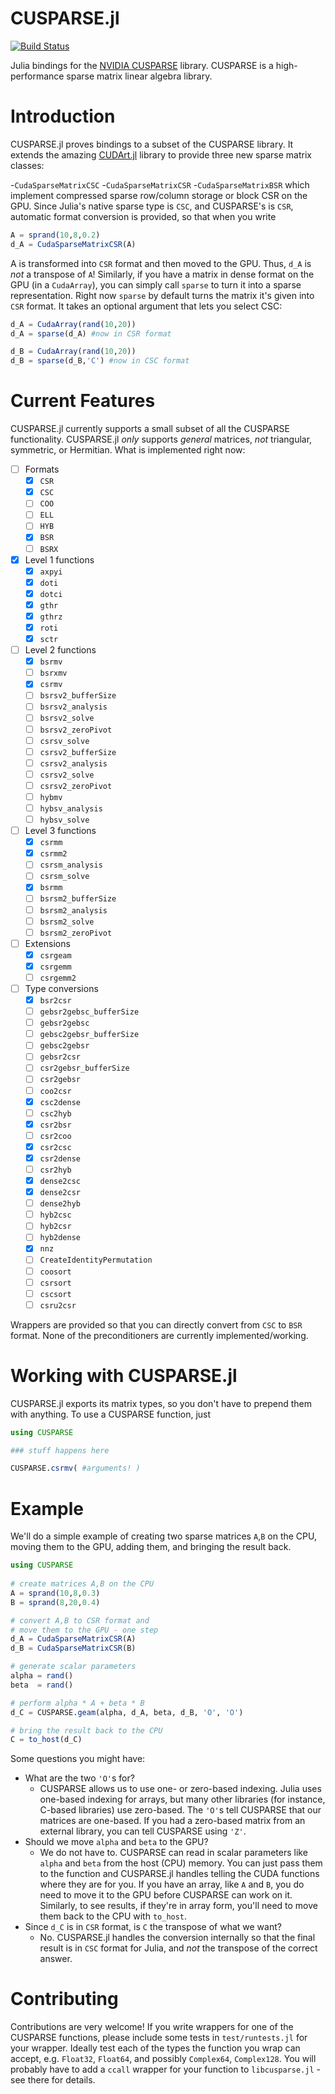 # CUSPARSE.jl

[![Build Status](https://travis-ci.org/kshyatt/CUSPARSE.jl.svg?branch=master)](https://travis-ci.org/kshyatt/CUSPARSE.jl)

Julia bindings for the [NVIDIA CUSPARSE](http://docs.nvidia.com/cuda/cusparse/) library. CUSPARSE is a high-performance sparse matrix linear algebra library.

# Introduction

CUSPARSE.jl proves bindings to a subset of the CUSPARSE library. It extends the amazing [CUDArt.jl](https://github.com/JuliaGPU/CUDArt.jl) library to provide three new sparse matrix classes:
    
   -`CudaSparseMatrixCSC`
   -`CudaSparseMatrixCSR`
   -`CudaSparseMatrixBSR`
which implement compressed sparse row/column storage or block CSR on the GPU. Since Julia's native sparse type is `CSC`, and CUSPARSE's is `CSR`, automatic format conversion is provided, so that when you write
```julia
A = sprand(10,8,0.2)
d_A = CudaSparseMatrixCSR(A)
```
A is transformed into `CSR` format and then moved to the GPU. Thus, `d_A` is *not* a transpose of `A`! Similarly, if you have a matrix in dense format on the GPU (in a `CudaArray`), you can simply call `sparse` to turn it into a sparse representation. Right now `sparse` by default turns the matrix it's given into `CSR` format. It takes an optional argument that lets you select CSC:

```julia
d_A = CudaArray(rand(10,20))
d_A = sparse(d_A) #now in CSR format

d_B = CudaArray(rand(10,20))
d_B = sparse(d_B,'C') #now in CSC format
```
# Current Features

CUSPARSE.jl currently supports a small subset of all the CUSPARSE functionality. CUSPARSE.jl *only* supports *general* matrices, *not* triangular, symmetric, or Hermitian. What is implemented right now:
- [ ] Formats
    - [x] `CSR`
    - [x] `CSC`
    - [ ] `COO`
    - [ ] `ELL`
    - [ ] `HYB`
    - [x] `BSR`
    - [ ] `BSRX`
- [x] Level 1 functions
    - [x] `axpyi`
    - [x] `doti`
    - [x] `dotci`
    - [x] `gthr`
    - [x] `gthrz`
    - [x] `roti`
    - [x] `sctr`
- [ ] Level 2 functions
    - [x] `bsrmv`
    - [ ] `bsrxmv`
    - [x] `csrmv`
    - [ ] `bsrsv2_bufferSize`
    - [ ] `bsrsv2_analysis`
    - [ ] `bsrsv2_solve`
    - [ ] `bsrsv2_zeroPivot`
    - [ ] `csrsv_solve`
    - [ ] `csrsv2_bufferSize`
    - [ ] `csrsv2_analysis`
    - [ ] `csrsv2_solve`
    - [ ] `csrsv2_zeroPivot`
    - [ ] `hybmv`
    - [ ] `hybsv_analysis`
    - [ ] `hybsv_solve`
- [ ] Level 3 functions
    - [x] `csrmm`
    - [x] `csrmm2`
    - [ ] `csrsm_analysis`
    - [ ] `csrsm_solve`
    - [x] `bsrmm`
    - [ ] `bsrsm2_bufferSize`
    - [ ] `bsrsm2_analysis`
    - [ ] `bsrsm2_solve`
    - [ ] `bsrsm2_zeroPivot`
- [ ] Extensions
    - [x] `csrgeam`
    - [x] `csrgemm`
    - [ ] `csrgemm2`
- [ ] Type conversions
    - [x] `bsr2csr`
    - [ ] `gebsr2gebsc_bufferSize`
    - [ ] `gebsr2gebsc`
    - [ ] `gebsc2gebsr_bufferSize`
    - [ ] `gebsc2gebsr`
    - [ ] `gebsr2csr`
    - [ ] `csr2gebsr_bufferSize`
    - [ ] `csr2gebsr`
    - [ ] `coo2csr`
    - [x] `csc2dense`
    - [ ] `csc2hyb`
    - [x] `csr2bsr`
    - [ ] `csr2coo`
    - [x] `csr2csc`
    - [x] `csr2dense`
    - [ ] `csr2hyb`
    - [x] `dense2csc`
    - [x] `dense2csr`
    - [ ] `dense2hyb`
    - [ ] `hyb2csc`
    - [ ] `hyb2csr`
    - [ ] `hyb2dense`
    - [x] `nnz`
    - [ ] `CreateIdentityPermutation`
    - [ ] `coosort`
    - [ ] `csrsort`
    - [ ] `cscsort`
    - [ ] `csru2csr`

Wrappers are provided so that you can directly convert from `CSC` to `BSR` format. None of the preconditioners are currently implemented/working.

# Working with CUSPARSE.jl

CUSPARSE.jl exports its matrix types, so you don't have to prepend them with anything. To use a CUSPARSE function, just
```julia
using CUSPARSE

### stuff happens here

CUSPARSE.csrmv( #arguments! )
```

# Example
We'll do a simple example of creating two sparse matrices `A`,`B` on the CPU, moving them to the GPU, adding them, and bringing the result back.

```julia
using CUSPARSE
   
# create matrices A,B on the CPU 
A = sprand(10,8,0.3)
B = sprand(8,20,0.4)

# convert A,B to CSR format and
# move them to the GPU - one step
d_A = CudaSparseMatrixCSR(A)
d_B = CudaSparseMatrixCSR(B)

# generate scalar parameters
alpha = rand()
beta  = rand()

# perform alpha * A + beta * B
d_C = CUSPARSE.geam(alpha, d_A, beta, d_B, 'O', 'O')

# bring the result back to the CPU
C = to_host(d_C)
```

Some questions you might have:
- What are the two `'O'`s for?
    - CUSPARSE allows us to use one- or zero-based indexing. Julia uses one-based indexing for arrays, but many other libraries (for instance, C-based libraries) use zero-based. The `'O'`s tell CUSPARSE that our matrices are one-based. If you had a zero-based matrix from an external library, you can tell CUSPARSE using `'Z'`.
- Should we move `alpha` and `beta` to the GPU?
    - We do not have to. CUSPARSE can read in scalar parameters like `alpha` and `beta` from the host (CPU) memory. You can just pass them to the function and CUSPARSE.jl handles telling the CUDA functions where they are for you. If you have an array, like `A` and `B`, you do need to move it to the GPU before CUSPARSE can work on it. Similarly, to see results, if they're in array form, you'll need to move them back to the CPU with `to_host`.
- Since `d_C` is in `CSR` format, is `C` the transpose of what we want?
    - No. CUSPARSE.jl handles the conversion internally so that the final result is in `CSC` format for Julia, and *not* the transpose of the correct answer.

# Contributing

Contributions are very welcome! If you write wrappers for one of the CUSPARSE functions, please include some tests in `test/runtests.jl` for your wrapper. Ideally test each of the types the function you wrap can accept, e.g. `Float32`, `Float64`, and possibly `Complex64`, `Complex128`. You will probably have to add a `ccall` wrapper for your function to `libcusparse.jl` - see there for details.
